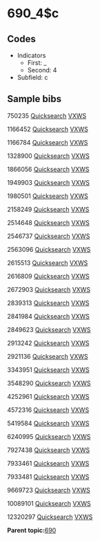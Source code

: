 # 690\_4$c

## Codes

-   Indicators
    -   First: \_
    -   Second: 4
-   Subfield: c

## Sample bibs

750235 [Quicksearch](https://search.library.yale.edu/catalog/750235) [VXWS](http://prodorbis.library.yale.edu:7014/vxws/GetHoldingsService?bibId=750235)

1166452 [Quicksearch](https://search.library.yale.edu/catalog/1166452) [VXWS](http://prodorbis.library.yale.edu:7014/vxws/GetHoldingsService?bibId=1166452)

1166784 [Quicksearch](https://search.library.yale.edu/catalog/1166784) [VXWS](http://prodorbis.library.yale.edu:7014/vxws/GetHoldingsService?bibId=1166784)

1328900 [Quicksearch](https://search.library.yale.edu/catalog/1328900) [VXWS](http://prodorbis.library.yale.edu:7014/vxws/GetHoldingsService?bibId=1328900)

1866056 [Quicksearch](https://search.library.yale.edu/catalog/1866056) [VXWS](http://prodorbis.library.yale.edu:7014/vxws/GetHoldingsService?bibId=1866056)

1949903 [Quicksearch](https://search.library.yale.edu/catalog/1949903) [VXWS](http://prodorbis.library.yale.edu:7014/vxws/GetHoldingsService?bibId=1949903)

1980501 [Quicksearch](https://search.library.yale.edu/catalog/1980501) [VXWS](http://prodorbis.library.yale.edu:7014/vxws/GetHoldingsService?bibId=1980501)

2158249 [Quicksearch](https://search.library.yale.edu/catalog/2158249) [VXWS](http://prodorbis.library.yale.edu:7014/vxws/GetHoldingsService?bibId=2158249)

2514648 [Quicksearch](https://search.library.yale.edu/catalog/2514648) [VXWS](http://prodorbis.library.yale.edu:7014/vxws/GetHoldingsService?bibId=2514648)

2546737 [Quicksearch](https://search.library.yale.edu/catalog/2546737) [VXWS](http://prodorbis.library.yale.edu:7014/vxws/GetHoldingsService?bibId=2546737)

2563096 [Quicksearch](https://search.library.yale.edu/catalog/2563096) [VXWS](http://prodorbis.library.yale.edu:7014/vxws/GetHoldingsService?bibId=2563096)

2615513 [Quicksearch](https://search.library.yale.edu/catalog/2615513) [VXWS](http://prodorbis.library.yale.edu:7014/vxws/GetHoldingsService?bibId=2615513)

2616809 [Quicksearch](https://search.library.yale.edu/catalog/2616809) [VXWS](http://prodorbis.library.yale.edu:7014/vxws/GetHoldingsService?bibId=2616809)

2672903 [Quicksearch](https://search.library.yale.edu/catalog/2672903) [VXWS](http://prodorbis.library.yale.edu:7014/vxws/GetHoldingsService?bibId=2672903)

2839313 [Quicksearch](https://search.library.yale.edu/catalog/2839313) [VXWS](http://prodorbis.library.yale.edu:7014/vxws/GetHoldingsService?bibId=2839313)

2841984 [Quicksearch](https://search.library.yale.edu/catalog/2841984) [VXWS](http://prodorbis.library.yale.edu:7014/vxws/GetHoldingsService?bibId=2841984)

2849623 [Quicksearch](https://search.library.yale.edu/catalog/2849623) [VXWS](http://prodorbis.library.yale.edu:7014/vxws/GetHoldingsService?bibId=2849623)

2913242 [Quicksearch](https://search.library.yale.edu/catalog/2913242) [VXWS](http://prodorbis.library.yale.edu:7014/vxws/GetHoldingsService?bibId=2913242)

2921136 [Quicksearch](https://search.library.yale.edu/catalog/2921136) [VXWS](http://prodorbis.library.yale.edu:7014/vxws/GetHoldingsService?bibId=2921136)

3343951 [Quicksearch](https://search.library.yale.edu/catalog/3343951) [VXWS](http://prodorbis.library.yale.edu:7014/vxws/GetHoldingsService?bibId=3343951)

3548290 [Quicksearch](https://search.library.yale.edu/catalog/3548290) [VXWS](http://prodorbis.library.yale.edu:7014/vxws/GetHoldingsService?bibId=3548290)

4252961 [Quicksearch](https://search.library.yale.edu/catalog/4252961) [VXWS](http://prodorbis.library.yale.edu:7014/vxws/GetHoldingsService?bibId=4252961)

4572316 [Quicksearch](https://search.library.yale.edu/catalog/4572316) [VXWS](http://prodorbis.library.yale.edu:7014/vxws/GetHoldingsService?bibId=4572316)

5419584 [Quicksearch](https://search.library.yale.edu/catalog/5419584) [VXWS](http://prodorbis.library.yale.edu:7014/vxws/GetHoldingsService?bibId=5419584)

6240995 [Quicksearch](https://search.library.yale.edu/catalog/6240995) [VXWS](http://prodorbis.library.yale.edu:7014/vxws/GetHoldingsService?bibId=6240995)

7927438 [Quicksearch](https://search.library.yale.edu/catalog/7927438) [VXWS](http://prodorbis.library.yale.edu:7014/vxws/GetHoldingsService?bibId=7927438)

7933461 [Quicksearch](https://search.library.yale.edu/catalog/7933461) [VXWS](http://prodorbis.library.yale.edu:7014/vxws/GetHoldingsService?bibId=7933461)

7933481 [Quicksearch](https://search.library.yale.edu/catalog/7933481) [VXWS](http://prodorbis.library.yale.edu:7014/vxws/GetHoldingsService?bibId=7933481)

9669723 [Quicksearch](https://search.library.yale.edu/catalog/9669723) [VXWS](http://prodorbis.library.yale.edu:7014/vxws/GetHoldingsService?bibId=9669723)

10089101 [Quicksearch](https://search.library.yale.edu/catalog/10089101) [VXWS](http://prodorbis.library.yale.edu:7014/vxws/GetHoldingsService?bibId=10089101)

12320297 [Quicksearch](https://search.library.yale.edu/catalog/12320297) [VXWS](http://prodorbis.library.yale.edu:7014/vxws/GetHoldingsService?bibId=12320297)

**Parent topic:**[690](../../tags/690/690.md)

